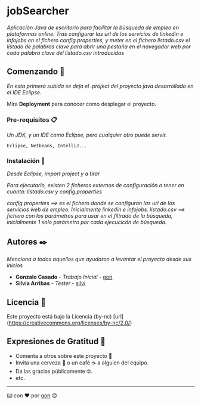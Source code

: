 # jobSearcher

_Aplicación Java de escritorio para facilitar la búsqueda de empleo en plataformas online.
Tras configurar las url de los servicios de linkedin e infojobs en el fichero config.properties, y meter en el fichero listado.csv el listado de palabras clave para abrir una pestaña en el navegador web por cada palabra clave del listado.csv introducidas_

## Comenzando 🚀

_En esta primera subida se deja el .project del proyecto java desarrollado en el IDE Eclipse._

Mira **Deployment** para conocer como desplegar el proyecto.


### Pre-requisitos 📋

_Un JDK, y un IDE como Eclipse, pero cualquier otro puede servir._

```
Eclipse, Netbeans, IntelliJ...
```

### Instalación 🔧

_Desde Eclipse, import project y a tirar_

_Para ejecutarlo, existen 2 ficheros externos de configuración a tener en cuanta: listado.csv y config.properties_

_config.properties ==> es el fichero donde se configuran las url de los servicios web de empleo. Inicialmente linkedin e infojobs._
_listado.csv ==> fichero con los parámetros para usar en el filtrado de la búsqueda, inicialmente 1 solo parámetro por cada ejecucicón de búsqueda._



## Autores ✒️

_Menciona a todos aquellos que ayudaron a levantar el proyecto desde sus inicios_

* **Gonzalo Casado** - *Trabajo Inicial* - [gon](https://gist.github.com/goncami)
* **Silvia Arribas** - *Tester* - [silvi](#silvi)


## Licencia 📄

Este proyecto está bajo la Licencia (by-nc) [url] (https://creativecommons.org/licenses/by-nc/2.0/)

## Expresiones de Gratitud 🎁

* Comenta a otros sobre este proyecto 📢
* Invita una cerveza 🍺 o un café ☕ a alguien del equipo. 
* Da las gracias públicamente 🤓.
* etc.



---
⌨️ con ❤️ por [gon](https://gist.github.com/goncami) 😊
